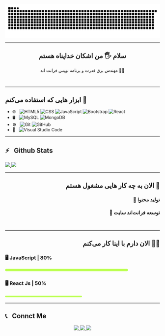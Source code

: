 

<img align="center" src="https://raw.githubusercontent.com/imrrobat/imrrobat/d1b244e170d2b75fdda3efd499eaaf163f7a617c/images/github-contribution-grid-snake.svg" />

---

<h2 align="center">سلام 🖐 من اشکان خداپناه هستم</h2>
<p align="center">
   مهندس برق قدرت  و  برنامه نویس فرانت اند  👨‍💻  
</p>

<br />

---

<h2 align"right">ابزار هایی که استفاده می‌کنم 💪</h2>

- 🌐 &nbsp;
  ![HTML5](https://img.shields.io/badge/-HTML5-333333?style=flat&logo=HTML5)
  ![CSS](https://img.shields.io/badge/-CSS-333333?style=flat&logo=CSS3&logoColor=1572B6)
  ![JavaScript](https://img.shields.io/badge/-JavaScript-333333?style=flat&logo=javascript)
  ![Bootstrap](https://img.shields.io/badge/-Bootstrap-333333?style=flat&logo=bootstrap&logoColor=563D7C)
  ![React](https://img.shields.io/badge/-React-333333?style=flat&logo=react)
- 🛢 &nbsp;
  ![MySQL](https://img.shields.io/badge/-MySQL-333333?style=flat&logo=mysql)
  ![MongoDB](https://img.shields.io/badge/-MongoDB-333333?style=flat&logo=mongodb)
- ⚙️ &nbsp;
  ![Git](https://img.shields.io/badge/-Git-333333?style=flat&logo=git)
  ![GitHub](https://img.shields.io/badge/-GitHub-333333?style=flat&logo=github)
- 🔧 &nbsp;
  ![Visual Studio Code](https://img.shields.io/badge/-Visual%20Studio%20Code-333333?style=flat&logo=visual-studio-code&logoColor=007ACC)

---

<h2>⚡️ &nbsp; Github Stats</h2>

<a href="https://github.com/ashkankhodapanah">
  <img src="https://github-readme-stats.vercel.app/api?username=ashkankhodapanah&show_icons=true&theme=radical" />
  <img src="https://github-readme-stats.vercel.app/api/top-langs/?username=ashkankhodapanah" />
</a>
<br />

---

<h2 align="right">الان به چه کار هایی مشغول هستم 🌚</h2>

 <h3 align="right">🌟 تولید محتوا</h3>
 <h3 align="right">🌟 توسعه فرانت‌اند سایت </h3>

<br />

---

<h2 align="right">الان دارم با اینا کار می‌کنم 👨‍💻</h2>

<h3 align="left">🖥 JavaScript | 80%</h3> <img width="400px" src="https://github.com/sabzlearn-ir/sabzlearn-ir/blob/main/bar.png?raw=true" />

<br />

<h3 align="left">🖥 React Js | 50%</h3> <img width="250px" src="https://github.com/sabzlearn-ir/sabzlearn-ir/blob/main/bar.png?raw=true" />

---

<h2>📞 &nbsp; Connct Me </h2>

<p align="center">
  <a href="https://github.com/ashkankhodapanah">
    <img src="https://img.shields.io/badge/ashkan.khodapanah-blue?style=flat&logo=google-chrome" />
  </a>
  <a href="https://instagram.com/ashkandaeii">
    <img src="https://img.shields.io/badge/Instagram-@ashkandaeii-red?style=flat&logo=instagram" />
  </a>
  <a href="https://github.com/ashkankhodapanah">
    <img src="https://img.shields.io/badge/Telegram-@ashkandaeii?style=flat&logo=telegram" />
  </a>
</p>

